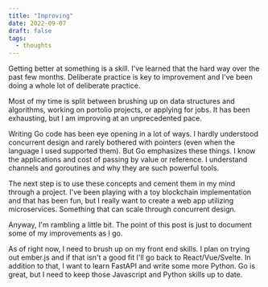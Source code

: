 ```yaml
---
title: "Improving"
date: 2022-09-07
draft: false
tags:
  - thoughts
---
```


Getting better at something is a skill. I've learned that the hard way over the past few months. Deliberate practice is key to improvement and I've been doing a whole lot of deliberate practice.

Most of my time is split between brushing up on data structures and algorithms, working on portolio projects, or applying for jobs. It has been exhausting, but I am improving at an unprecedented pace.

Writing Go code has been eye opening in a lot of ways. I hardly understood concurrent design and rarely bothered with pointers (even when the language I used supported them). But Go emphasizes these things. I know the applications and cost of passing by value or reference. I understand channels and goroutines and why they are such powerful tools.

The next step is to use these concepts and cement them in my mind through a project. I've been playing with a toy blockchain implementation and that has been fun, but I really want to create a web app utilizing microservices. Something that can scale through concurrent design.

Anyway, I'm rambling a little bit. The point of this post is just to document some of my improvements as I go. 

As of right now, I need to brush up on my front end skills. I plan on trying out ember.js and if that isn't a good fit I'll go back to React/Vue/Svelte. In addition to that, I want to learn FastAPI and write some more Python. Go is great, but I need to keep those Javascript and Python skills up to date.